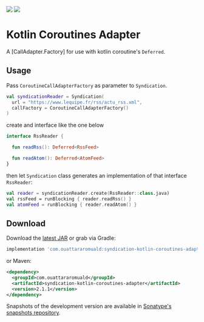 [![](https://img.shields.io/maven-central/v/com.ouattararomuald/syndication-kotlin-coroutines-adapter.svg)](https://search.maven.org/search?q=g:com.ouattararomuald%20a:syndication-kotlin-coroutines-adapter)
[![](https://img.shields.io/nexus/s/https/oss.sonatype.org/com.ouattararomuald/syndication-kotlin-coroutines-adapter.svg)](https://oss.sonatype.org/content/repositories/snapshots/)

# Kotlin Coroutines Adapter

A [CallAdapter.Factory] for use with kotlin coroutine's `Deferred`.

## Usage

Pass `CoroutineCallAdapterFactory` as parameter to `Syndication`.

```kotlin
val syndicationReader = Syndication(
  url = "https://www.lequipe.fr/rss/actu_rss.xml",
  callFactory = CoroutineCallAdapterFactory()
)
```

create and interface like the one below

```kotlin
interface RssReader {

  fun readRss(): Deferred<RssFeed>

  fun readAtom(): Deferred<AtomFeed>
}
```

then let `Syndication` class generates an implementation of that interface `RssReader`:

```kotlin
val reader = syndicationReader.create(RssReader::class.java)
val rssFeed = runBlocking { reader.readRss() }
val atomFeed = runBlocking { reader.readAtom() }
```

## Download

Download the [latest JAR](https://search.maven.org/search?q=g:com.ouattararomuald%20AND%20a:syndication-kotlin-coroutines-adapter) or grab via Gradle:

```gradle
implementation 'com.ouattararomuald:syndication-kotlin-coroutines-adapter:2.1.1'
```

or Maven:

```xml
<dependency>
  <groupId>com.ouattararomuald</groupId>
  <artifactId>syndication-kotlin-coroutines-adapter</artifactId>
  <version>2.1.1</version>
</dependency>
```

Snapshots of the development version are available in [Sonatype's snapshots repository](https://oss.sonatype.org/content/repositories/snapshots/).
